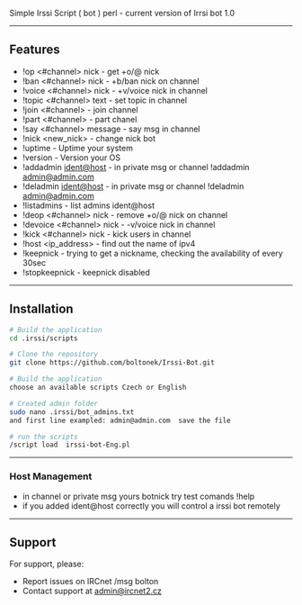 Simple Irssi Script ( bot ) perl - current version of Irrsi bot 1.0


---

## Features

- !op <#channel> nick - get +o/@ nick 
- !ban <#channel> nick - +b/ban nick on channel
- !voice <#channel> nick - +v/voice nick in channel
- !topic <#channel> text - set topic in channel 
- !join <#channel> - join channel
- !part <#channel> - part chanel
- !say <#channel> message - say msg in channel 
- !nick <new_nick> - change nick bot
- !uptime - Uptime your system
- !version - Version your OS
- !addadmin <ident@host>  - in private msg or channel !addadmin admin@admin.com
- !deladmin <ident@host>  - in private msg or channel !deladmin admin@admin.com
- !listadmins - list admins ident@host
- !deop <#channel> nick - remove +o/@ nick on channel
- !devoice <#channel> nick - -v/voice nick in channel
- !kick <#channel> nick - kick users in channel
- !host <ip_address> - find out the name of ipv4
- !keepnick - trying to get a nickname, checking the availability of every 30sec
- !stopkeepnick - keepnick disabled
---
## Installation

```bash
# Build the application
cd .irssi/scripts

# Clone the repository
git clone https://github.com/boltonek/Irssi-Bot.git

# Build the application
choose an available scripts Czech or English

# Created admin folder
sudo nano .irssi/bot_admins.txt
and first line exampled: admin@admin.com  save the file

# run the scripts
/script load  irssi-bot-Eng.pl

```
---

### Host Management

- in channel or private msg yours botnick try test comands !help
- if you added ident@host correctly you will control a irssi bot remotely

---
## Support

For support, please:

- Report issues on IRCnet /msg bolton
- Contact support at [admin@ircnet2.cz](mailto:admin@ircnet2.cz)



